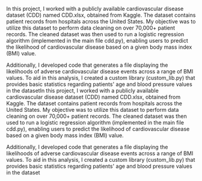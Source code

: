In this project, I worked with a publicly available cardiovascular disease dataset (CDD) named CDD.xlsx, obtained from Kaggle. The dataset contains patient records from hospitals across the United States. My objective was to utilize this dataset to perform data cleaning on over 70,000+ patient records. The cleaned dataset was then used to run a logistic regression algorithm (implemented in the main file cdd.py), enabling users to predict the likelihood of cardiovascular disease based on a given body mass index (BMI) value.

Additionally, I developed code that generates a file displaying the likelihoods of adverse cardiovascular disease events across a range of BMI values. To aid in this analysis, I created a custom library (custom_lib.py) that provides basic statistics regarding patients' age and blood pressure values in the datasetIn this project, I worked with a publicly available cardiovascular disease dataset (CDD) named CDD.xlsx, obtained from Kaggle. The dataset contains patient records from hospitals across the United States. My objective was to utilize this dataset to perform data cleaning on over 70,000+ patient records. The cleaned dataset was then used to run a logistic regression algorithm (implemented in the main file cdd.py), enabling users to predict the likelihood of cardiovascular disease based on a given body mass index (BMI) value.

Additionally, I developed code that generates a file displaying the likelihoods of adverse cardiovascular disease events across a range of BMI values. To aid in this analysis, I created a custom library (custom_lib.py) that provides basic statistics regarding patients' age and blood pressure values in the dataset
